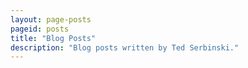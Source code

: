 ```yaml
---
layout: page-posts
pageid: posts
title: "Blog Posts"
description: "Blog posts written by Ted Serbinski."
---
```

